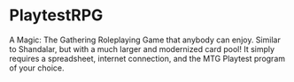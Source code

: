 # PlaytestRPG
A Magic: The Gathering Roleplaying Game that anybody can enjoy. Similar to Shandalar, but with a much larger and modernized card pool! It simply requires a spreadsheet, internet connection, and the MTG Playtest program of your choice.
